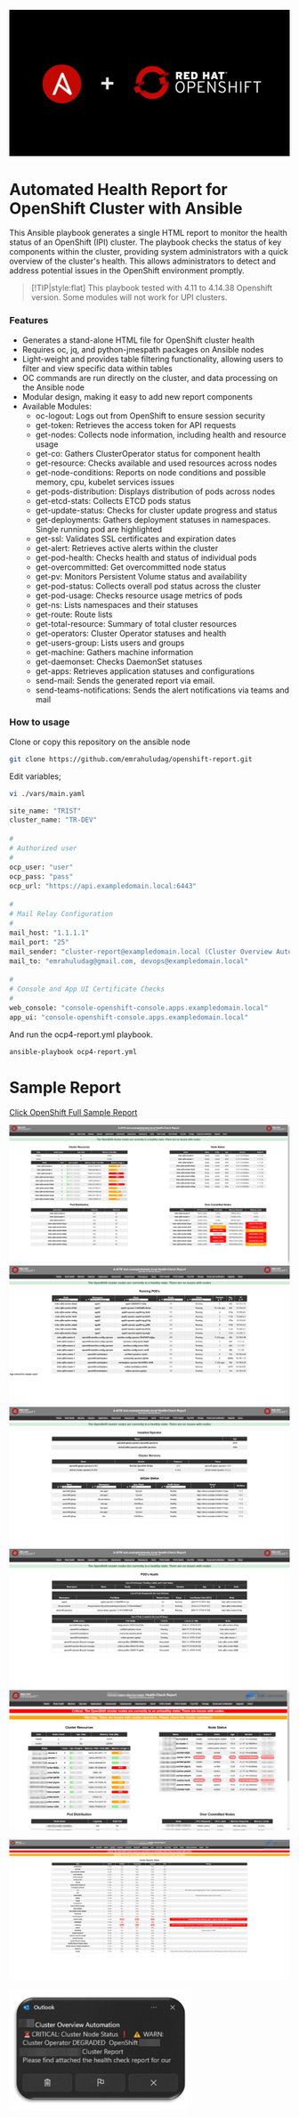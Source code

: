 
![](./img/Ansible-and-Openshift.png? ':size=50%')

# Automated Health Report for OpenShift Cluster with Ansible

This Ansible playbook generates a single HTML report to monitor the health status of an OpenShift (IPI) cluster. The playbook checks the status of key components within the cluster, providing system administrators with a quick overview of the cluster's health. This allows administrators to detect and address potential issues in the OpenShift environment promptly.

> [!TIP|style:flat]
> This playbook tested with 4.11 to 4.14.38 Openshift version. Some modules will not work for UPI clusters.

### Features

* Generates a stand-alone HTML file for OpenShift cluster health
* Requires oc, jq, and python-jmespath packages on Ansible nodes
* Light-weight and provides table filtering functionality, allowing users to filter and view specific data within tables
* OC commands are run directly on the cluster, and data processing on the Ansible node
* Modular design, making it easy to add new report components
* Available Modules:
 	* oc-logout: Logs out from OpenShift to ensure session security
	* get-token: Retrieves the access token for API requests
	* get-nodes: Collects node information, including health and resource usage
	* get-co: Gathers ClusterOperator status for component health
	* get-resource: Checks available and used resources across nodes
	* get-node-conditions: Reports on node conditions and possible memory, cpu, kubelet services issues
	* get-pods-distribution: Displays distribution of pods across nodes
	* get-etcd-stats: Collects ETCD pods status
	* get-update-status: Checks for cluster update progress and status
	* get-deployments: Gathers deployment statuses in namespaces. Single running pod are highlighted
	* get-ssl: Validates SSL certificates and expiration dates
	* get-alert: Retrieves active alerts within the cluster
	* get-pod-health: Checks health and status of individual pods
	* get-overcommitted: Get overcommitted  node status
	* get-pv: Monitors Persistent Volume status and availability
	* get-pod-status: Collects overall pod status across the cluster
	* get-pod-usage: Checks resource usage metrics of pods
	* get-ns: Lists namespaces and their statuses
	* get-route: Route lists
	* get-total-resource: Summary of total cluster resources
	* get-operators: Cluster Operator statuses and health
	* get-users-group: Lists users and groups
	* get-machine: Gathers machine information
	* get-daemonset: Checks DaemonSet statuses
	* get-apps: Retrieves application statuses and configurations
	* send-mail: Sends the generated report via email.
	* send-teams-notifications: Sends the alert notifications via teams and mail

### How to usage

Clone or copy this repository on the ansible node

```bash
git clone https://github.com/emrahuludag/openshift-report.git
```

Edit variables;
```bash
vi ./vars/main.yaml 
```

```bash
site_name: "TRIST"
cluster_name: "TR-DEV"

#
# Authorized user
#
ocp_user: "user"
ocp_pass: "pass"
ocp_url: "https://api.exampledomain.local:6443"

#
# Mail Relay Configuration
#
mail_host: "1.1.1.1"
mail_port: "25"
mail_sender: "cluster-report@exampledomain.local (Cluster Overview Automation)"
mail_to: "emrahuludag@gmail.com, devops@exampledomain.local"

#
# Console and App UI Certificate Checks
#
web_console: "console-openshift-console.apps.exampledomain.local"
app_ui: "console-openshift-console.apps.exampledomain.local"

```

And run the ocp4-report.yml playbook.

```bash
ansible-playbook ocp4-report.yml
```

# Sample Report

[Click OpenShift Full Sample Report](https://github.com/emrahuludag/sysknow/raw/main/docs/openshift/img/openshift-sample-report.html)


![](./img/ocp-report-sample01.png? ':size=80%')
![](./img/ocp-report-sample02.png? ':size=80%')
![](./img/ocp-report-sample03.png? ':size=80%')
![](./img/ocp-report-sample04.png? ':size=80%')
![](./img/ocp-report-sample05.png? ':size=80%')

![](./img/ocp-report-sample06.png? ':size=80%')

![](./img/ocp-report-sample07.png? ':size=20%')

